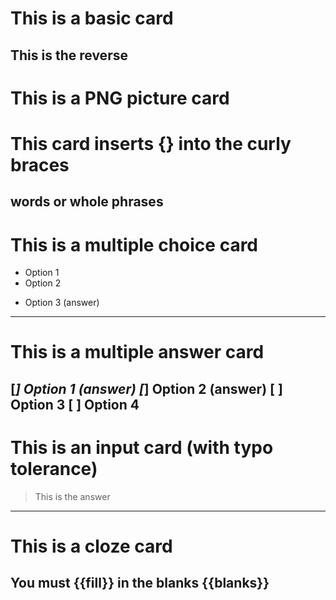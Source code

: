 # This is a basic card
This is the reverse
---
# This is a PNG picture card 
[](/home/sjsanc/work/encard/internal/tui/testdata/png-cadt.png)
---
# This card inserts {} into the curly braces
words
or whole phrases
---
# This is a multiple choice card
- Option 1
- Option 2
* Option 3 (answer)
---
# This is a multiple answer card
[*] Option 1 (answer)
[*] Option 2 (answer)
[ ] Option 3
[ ] Option 4
---
# This is an input card (with typo tolerance)
> This is the answer
---
# This is a cloze card
You must {{fill}} in the blanks {{blanks}}
---